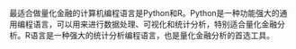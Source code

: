 最适合做量化金融的计算机编程语言是Python和R。Python是一种功能强大的通用编程语言，可以用来进行数据处理、可视化和统计分析，特别适合量化金融分析。R语言是一种强大的统计分析编程语言，也是量化金融分析的首选工具。
